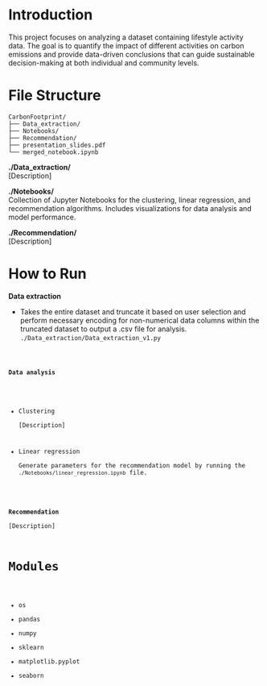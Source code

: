 # Introduction  
This project focuses on analyzing a dataset containing lifestyle activity data. The goal is to quantify the impact of different activities on carbon emissions and provide data-driven conclusions that can guide sustainable decision-making at both individual and community levels.

# File Structure
```
CarbonFootprint/
├── Data_extraction/
├── Notebooks/
├── Recommendation/
├── presentation_slides.pdf
└── merged_notebook.ipynb
```

**./Data_extraction/**  
[Description]

**./Notebooks/**  
Collection of Jupyter Notebooks for the clustering, linear regression, and recommendation algorithms.
Includes visualizations for data analysis and model performance.

**./Recommendation/**  
[Description]

# How to Run

**Data extraction**  
- Takes the entire dataset and truncate it based on user selection and perform necessary encoding for non-numerical data columns within the truncated dataset to output a .csv file for analysis.
<code>./Data_extraction/Data_extraction_v1.py

**Data analysis**  

- Clustering  
[Description]

- Linear regression  
Generate parameters for the recommendation model by running the <code>./Notebooks/linear_regression.ipynb</code> file.

**Recommendation**  
[Description]

# Modules
- os
- pandas
- numpy
- sklearn
- matplotlib.pyplot
- seaborn
